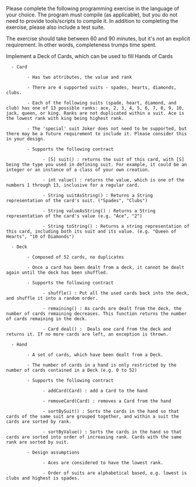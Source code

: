 Please complete the following programming exercise in the language of your choice. The program must compile (as applicable), but you do not need to provide tools/scripts to compile it. In addition to completing the exercise, please also include a test suite.

The exercise should take between 60 and 90 minutes, but it's not an explicit requirement. In other words, completeness trumps time spent.

Implement a Deck of Cards, which can be used to fill Hands of Cards

      - Card

            - Has two attributes, the value and rank

            - There are 4 supported suits - spades, hearts, diamonds, clubs.

            - Each of the following suits (spade, heart, diamond, and club) has one of 13 possible ranks: ace, 2, 3, 4, 5, 6, 7, 8, 9, 10, jack, queen, or king. Ranks are not duplicated within a suit. Ace is the lowest rank with king being highest rank.

            - The 'special' suit Joker does not need to be supported, but there may be a future requirement to include it. Please consider this in your design.

            - Supports the following contract

                  - [S] suit() : returns the suit of this card, with [S] being the type you used in defining suit. For example, it could be an integer or an instance of a class of your own creation.

                  - int value() : returns the value, which is one of the numbers 1 through 13, inclusive for a regular card.

                  - String suitAsString() : Returns a String representation of the card's suit. ("Spades", "Clubs")

                  - String valueAsString() : Returns a String representation of the card's value (e.g. "Ace", "2")

                  - String toString() : Returns a string representation of this card, including both its suit and its value. (e.g. "Queen of Hearts", "10 of Diamonds")

      - Deck

            - Composed of 52 cards, no duplicates

            - Once a card has been dealt from a deck, it cannot be dealt again until the deck has been shuffled.

            - Supports the following contract

                  - shuffle() : Put all the used cards back into the deck, and shuffle it into a random order.

                  - remaining() : As cards are dealt from the deck, the number of cards remaining decreases. This function returns the number of cards remaining in the deck.           

                  - Card deal() :  Deals one card from the deck and returns it. If no more cards are left, an exception is thrown.

      - Hand

            - A set of cards, which have been dealt from a Deck.

            - The number of cards in a hand is only restricted by the number of cards contained in a Deck (e.g. 0 to 52)

            - Supports the following contract

                  - addCard(Card) : add a Card to the hand

                  - removeCard(Card) : removes a Card from the hand

                  - sortBySuit() : Sorts the cards in the hand so that cards of the same suit are grouped together, and within a suit the cards are sorted by rank.

                  - sortByValue() : Sorts the cards in the hand so that cards are sorted into order of increasing rank. Cards with the same rank are sorted by suit.

            - Design assumptions

                  - Aces are considered to have the lowest rank.

                  - Order of suits are alphabetical based, e.g. lowest is clubs and highest is spades.